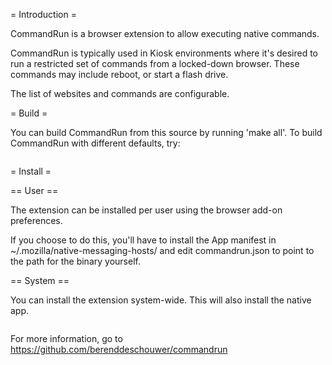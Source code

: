 = Introduction =

CommandRun is a browser extension to allow executing native commands.

CommandRun is typically used in Kiosk environments where it's desired
to run a restricted set of commands from a locked-down browser.  These
commands may include reboot, or start a flash drive.

The list of websites and commands are configurable.

= Build =

You can build CommandRun from this source by running 'make all'.  To build
CommandRun with different defaults, try:
```make PREFIX=/usr ALLOWED_COMMANDS=/usr/bin/reboot
```

= Install =

== User ==

The extension can be installed per user using the browser add-on preferences.

If you choose to do this, you'll have to install the App manifest in
~/.mozilla/native-messaging-hosts/ and edit commandrun.json to point to
the path for the binary yourself.

== System ==

You can install the extension system-wide.  This will also install
the native app.

```make install
```

For more information, go to https://github.com/berenddeschouwer/commandrun
